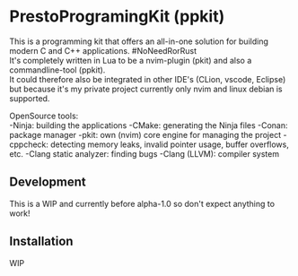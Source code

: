 # PrestoProgramingKit (ppkit)
This is a programming kit that offers an all-in-one solution for building modern C and C++ applications. #NoNeedRorRust <br/>
It's completely written in Lua to be a nvim-plugin (pkit) and also a commandline-tool (ppkit).<br/>
It could therefore also be integrated in other IDE's (CLion, vscode, Eclipse) but because it's my private project currently only nvim and linux debian is supported.

OpenSource tools:<br/> 
    -Ninja: building the applications
    -CMake: generating the Ninja files
    -Conan: package manager
    -pkit: own (nvim) core engine for managing the project
    -cppcheck: detecting memory leaks, invalid pointer usage, buffer overflows, etc.
    -Clang static analyzer: finding bugs
    -Clang (LLVM): compiler system

## Development
This is a WIP and currently before alpha-1.0 so don't expect anything to work!

## Installation
WIP
